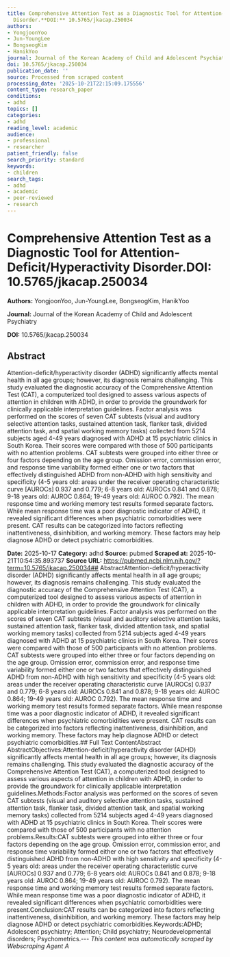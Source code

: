 ```yaml
---
title: Comprehensive Attention Test as a Diagnostic Tool for Attention-Deficit/Hyperactivity
  Disorder.**DOI:** 10.5765/jkacap.250034
authors:
- YongjoonYoo
- Jun-YoungLee
- BongseogKim
- HanikYoo
journal: Journal of the Korean Academy of Child and Adolescent Psychiatry
doi: 10.5765/jkacap.250034
publication_date: ''
source: Processed from scraped content
processing_date: '2025-10-21T22:15:09.175556'
content_type: research_paper
conditions:
- adhd
topics: []
categories:
- adhd
reading_level: academic
audience:
- professional
- researcher
patient_friendly: false
search_priority: standard
keywords:
- children
search_tags:
- adhd
- academic
- peer-reviewed
- research
---
```


# Comprehensive Attention Test as a Diagnostic Tool for Attention-Deficit/Hyperactivity Disorder.**DOI:** 10.5765/jkacap.250034

**Authors:** YongjoonYoo, Jun-YoungLee, BongseogKim, HanikYoo

**Journal:** Journal of the Korean Academy of Child and Adolescent Psychiatry

**DOI:** 10.5765/jkacap.250034

## Abstract

Attention-deficit/hyperactivity disorder (ADHD) significantly affects mental health in all age groups; however, its diagnosis remains challenging. This study evaluated the diagnostic accuracy of the Comprehensive Attention Test (CAT), a computerized tool designed to assess various aspects of attention in children with ADHD, in order to provide the groundwork for clinically applicable interpretation guidelines.
Factor analysis was performed on the scores of seven CAT subtests (visual and auditory selective attention tasks, sustained attention task, flanker task, divided attention task, and spatial working memory tasks) collected from 5214 subjects aged 4-49 years diagnosed with ADHD at 15 psychiatric clinics in South Korea. Their scores were compared with those of 500 participants with no attention problems.
CAT subtests were grouped into either three or four factors depending on the age group. Omission error, commission error, and response time variability formed either one or two factors that effectively distinguished ADHD from non-ADHD with high sensitivity and specificity (4-5 years old: areas under the receiver operating characteristic curve [AUROCs] 0.937 and 0.779; 6-8 years old: AUROCs 0.841 and 0.878; 9-18 years old: AUROC 0.864; 19-49 years old: AUROC 0.792). The mean response time and working memory test results formed separate factors. While mean response time was a poor diagnostic indicator of ADHD, it revealed significant differences when psychiatric comorbidities were present.
CAT results can be categorized into factors reflecting inattentiveness, disinhibition, and working memory. These factors may help diagnose ADHD or detect psychiatric comorbidities.

**Date:** 2025-10-17
**Category:** adhd
**Source:** pubmed
**Scraped at:** 2025-10-21T10:54:35.893737
**Source URL:** https://pubmed.ncbi.nlm.nih.gov/?term=10.5765/jkacap.250034## AbstractAttention-deficit/hyperactivity disorder (ADHD) significantly affects mental health in all age groups; however, its diagnosis remains challenging. This study evaluated the diagnostic accuracy of the Comprehensive Attention Test (CAT), a computerized tool designed to assess various aspects of attention in children with ADHD, in order to provide the groundwork for clinically applicable interpretation guidelines.
Factor analysis was performed on the scores of seven CAT subtests (visual and auditory selective attention tasks, sustained attention task, flanker task, divided attention task, and spatial working memory tasks) collected from 5214 subjects aged 4-49 years diagnosed with ADHD at 15 psychiatric clinics in South Korea. Their scores were compared with those of 500 participants with no attention problems.
CAT subtests were grouped into either three or four factors depending on the age group. Omission error, commission error, and response time variability formed either one or two factors that effectively distinguished ADHD from non-ADHD with high sensitivity and specificity (4-5 years old: areas under the receiver operating characteristic curve [AUROCs] 0.937 and 0.779; 6-8 years old: AUROCs 0.841 and 0.878; 9-18 years old: AUROC 0.864; 19-49 years old: AUROC 0.792). The mean response time and working memory test results formed separate factors. While mean response time was a poor diagnostic indicator of ADHD, it revealed significant differences when psychiatric comorbidities were present.
CAT results can be categorized into factors reflecting inattentiveness, disinhibition, and working memory. These factors may help diagnose ADHD or detect psychiatric comorbidities.## Full Text ContentAbstract AbstractObjectives:Attention-deficit/hyperactivity disorder (ADHD) significantly affects mental health in all age groups; however, its diagnosis remains challenging. This study evaluated the diagnostic accuracy of the Comprehensive Attention Test (CAT), a computerized tool designed to assess various aspects of attention in children with ADHD, in order to provide the groundwork for clinically applicable interpretation guidelines.Methods:Factor analysis was performed on the scores of seven CAT subtests (visual and auditory selective attention tasks, sustained attention task, flanker task, divided attention task, and spatial working memory tasks) collected from 5214 subjects aged 4-49 years diagnosed with ADHD at 15 psychiatric clinics in South Korea. Their scores were compared with those of 500 participants with no attention problems.Results:CAT subtests were grouped into either three or four factors depending on the age group. Omission error, commission error, and response time variability formed either one or two factors that effectively distinguished ADHD from non-ADHD with high sensitivity and specificity (4-5 years old: areas under the receiver operating characteristic curve [AUROCs] 0.937 and 0.779; 6-8 years old: AUROCs 0.841 and 0.878; 9-18 years old: AUROC 0.864; 19-49 years old: AUROC 0.792). The mean response time and working memory test results formed separate factors. While mean response time was a poor diagnostic indicator of ADHD, it revealed significant differences when psychiatric comorbidities were present.Conclusion:CAT results can be categorized into factors reflecting inattentiveness, disinhibition, and working memory. These factors may help diagnose ADHD or detect psychiatric comorbidities.Keywords:ADHD; Adolescent psychiatry; Attention; Child psychiatry; Neurodevelopmental disorders; Psychometrics.---
*This content was automatically scraped by Webscraping Agent A*
